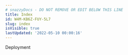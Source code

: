 ```yaml
---
# snazzyDocs - DO NOT REMOVE OR EDIT BELOW THIS LINE
title: Index
id: W4M-KB6Z-FUY-5L7
slug: index
isVisible: true
lastUpdated: '2022-05-10 00:00:16'
---
```

Deployment